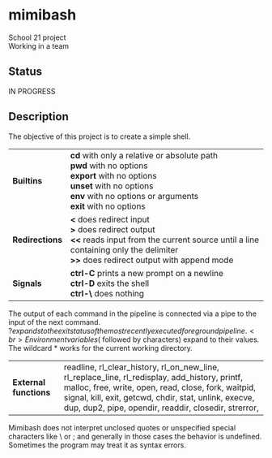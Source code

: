 # mimibash

School 21 project <br>
Working in a team

## Status

IN PROGRESS

## Description

The objective of this project is to create a simple shell.

<table>
  <tr>
    <td> <b>Builtins</b> </td> <td>
												<b>cd</b> with only a relative or absolute path <br>
                                                <b>pwd</b> with no options <br>
                                                <b>export</b> with no options <br>
                                                <b>unset</b> with no options <br>
												<b>env</b> with no options or arguments <br>
												<b>exit</b> with no options </td>
  </tr>
  <tr>
    <td> <b>Redirections</b> </td> <td>
                                               <b><</b> does redirect input <br>
                                               <b>></b> does redirect output <br>
                                               <b><<</b> reads input from the current source until a line containing only the delimiter <br>
                                               <b>>></b> does redirect output with append mode </td>
  </tr>
  <tr>
    <td> <b>Signals</b> </td> <td>
                                               <b>ctrl-C</b> prints a new prompt on a newline <br>
                                               <b>ctrl-D</b> exits the shell <br>
                                               <b>ctrl-\</b> does nothing </td>
  </tr>
</table>

The output of each command in the pipeline is connected via a pipe to the
input of the next command. <br>
$? expands to the exit status of the most recently executed foreground
pipeline. <br>
Environment variables ($ followed by characters) expand to their values. <br>
The wildcard * works for the current working directory.

<table>
  <tr>
    <td> <b>External functions</b> </td> <td> readline, rl_clear_history, rl_on_new_line,
											rl_replace_line, rl_redisplay, add_history, printf,
											malloc, free, write, open, read, close, fork,
											waitpid, signal, kill, exit, getcwd, chdir, stat, unlink, execve, dup, dup2, pipe, opendir, readdir, closedir, strerror, </td>
  </tr>
</table>

Mimibash does not interpret unclosed quotes or unspecified special characters like \ or ; and generally in those cases the behavior is undefined. Sometimes the program may treat it as syntax errors.
